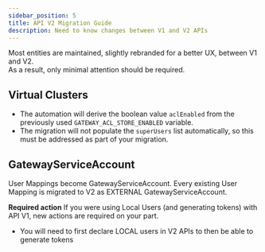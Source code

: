 ```yaml
---
sidebar_position: 5
title: API V2 Migration Guide
description: Need to know changes between V1 and V2 APIs
---
```


Most entities are maintained, slightly rebranded for a better UX, between V1 and V2.  
As a result, only minimal attention should be required.

## Virtual Clusters

- The automation will derive the boolean value `aclEnabled` from the previously used `GATEWAY_ACL_STORE_ENABLED` variable.
- The migration will not populate the `superUsers` list automatically, so this must be addressed as part of your migration.

## GatewayServiceAccount

User Mappings become GatewayServiceAccount.
Every existing User Mapping is migrated to V2 as EXTERNAL GatewayServiceAccount.  

**Required action**
If you were using Local Users (and generating tokens) with API V1, new actions are required on your part.
- You will need to first declare LOCAL users in V2 APIs to then be able to generate tokens

